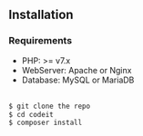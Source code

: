 

## Installation

### Requirements
  * PHP: >= v7.x
  * WebServer: Apache or Nginx
  * Database: MySQL or MariaDB
<br><br>

```bash
$ git clone the repo
$ cd codeit
$ composer install
```

